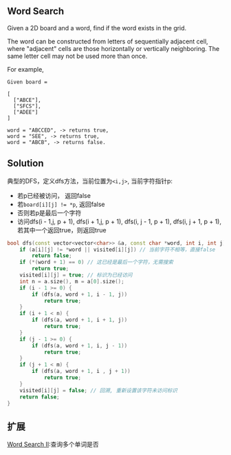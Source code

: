 ## Word Search

Given a 2D board and a word, find if the word exists in the grid.

The word can be constructed from letters of sequentially adjacent cell, where "adjacent" cells are those horizontally or vertically neighboring. The same letter cell may not be used more than once.

For example,

```
Given board =

[
  ["ABCE"],
  ["SFCS"],
  ["ADEE"]
]
```

```
word = "ABCCED", -> returns true,
word = "SEE", -> returns true,
word = "ABCB", -> returns false.
```

## Solution

典型的DFS，定义dfs方法，当前位置为`<i,j>`, 当前字符指针p:

* 若p已经被访问， 返回false
* 若`board[i][j] != *p`, 返回false
* 否则若p是最后一个字符
* 访问dfs(i - 1,j, p + 1), dfs(i + 1,j, p + 1), dfs(i, j - 1, p + 1), dfs(i, j + 1, p + 1), 若其中一个返回true，则返回true

```cpp
bool dfs(const vector<vector<char>> &a, const char *word, int i, int j) {
	if (a[i][j] != *word || visited[i][j]) // 当前字符不相等，直接false
		return false;
	if (*(word + 1) == 0) // 这已经是最后一个字符，无需搜索
		return true;
	visited[i][j] = true; // 标识为已经访问
	int n = a.size(), m = a[0].size();
	if (i - 1 >= 0) {
		if (dfs(a, word + 1, i - 1, j))
			return true;
	}
	if (i + 1 < n) {
		if (dfs(a, word + 1, i + 1, j))
			return true;
	}
	if (j - 1 >= 0) {
		if (dfs(a, word + 1, i, j - 1))
			return true;
	}
	if (j + 1 < m) {
		if (dfs(a, word + 1, i , j + 1))
			return true;
	}
	visited[i][j] = false; // 回溯, 重新设置该字符未访问标识
	return false;
}
```

## 扩展

[Word Search II](../WordSearchII):查询多个单词是否
